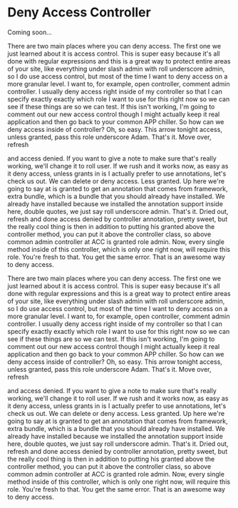 # Deny Access Controller

Coming soon...

There are two main places where you can deny access. The first one we just learned about it is access control. This is super easy because it's all done with regular expressions and this is a great way to protect entire areas of your site, like everything under slash admin with roll underscore admin, so I do use access control, but most of the time I want to deny access on a more granular level. I want to, for example, open controller, comment admin controller. I usually deny access right inside of my controller so that I can specify exactly exactly which role I want to use for this right now so we can see if these things are so we can test. If this isn't working, I'm going to comment out our new access control though I might actually keep it real application and then go back to your common APP chiller. So how can we deny access inside of controller? Oh, so easy. This arrow tonight access, unless granted, pass this role underscore Adam. That's it. Move over, refresh 

and access denied. If you want to give a note to make sure that's really working, we'll change it to roll user. If we rush and it works now, as easy as it deny access, unless grants in is I actually prefer to use annotations, let's check us out. We can delete or deny access. Less granted. Up here we're going to say at is granted to get an annotation that comes from framework, extra bundle, which is a bundle that you should already have installed. We already have installed because we installed the annotation support inside here, double quotes, we just say roll underscore admin. That's it. Dried out, refresh and done access denied by controller annotation, pretty sweet, but the really cool thing is then in addition to putting his granted above the controller method, you can put it above the controller class, so above common admin controller at ACC is granted role admin. Now, every single method inside of this controller, which is only one right now, will require this role. You're fresh to that. You get the same error. That is an awesome way to deny access.

There are two main places where you can deny access. The first one we just learned about it is access control. This is super easy because it's all done with regular expressions and this is a great way to protect entire areas of your site, like everything under slash admin with roll underscore admin, so I do use access control, but most of the time I want to deny access on a more granular level. I want to, for example, open controller, comment admin controller. I usually deny access right inside of my controller so that I can specify exactly exactly which role I want to use for this right now so we can see if these things are so we can test. If this isn't working, I'm going to comment out our new access control though I might actually keep it real application and then go back to your common APP chiller. So how can we deny access inside of controller? Oh, so easy. This arrow tonight access, unless granted, pass this role underscore Adam. That's it. Move over, refresh 

and access denied. If you want to give a note to make sure that's really working, we'll change it to roll user. If we rush and it works now, as easy as it deny access, unless grants in is I actually prefer to use annotations, let's check us out. We can delete or deny access. Less granted. Up here we're going to say at is granted to get an annotation that comes from framework, extra bundle, which is a bundle that you should already have installed. We already have installed because we installed the annotation support inside here, double quotes, we just say roll underscore admin. That's it. Dried out, refresh and done access denied by controller annotation, pretty sweet, but the really cool thing is then in addition to putting his granted above the controller method, you can put it above the controller class, so above common admin controller at ACC is granted role admin. Now, every single method inside of this controller, which is only one right now, will require this role. You're fresh to that. You get the same error. That is an awesome way to deny access.